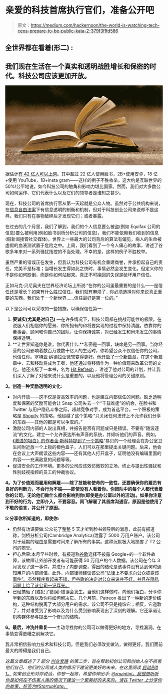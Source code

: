 # 亲爱的科技首席执行官们，准备公开吧

> 原文：<https://medium.com/hackernoon/the-world-is-watching-tech-ceos-prepare-to-be-public-kata-2-379f3fffd586>

## **全世界都在看着**(形二) **:**

## 我们现在生活在一个真实和透明战胜增长和保密的时代。科技公司应该更加开放。

![](img/981212856106a6fdff5c6e43b3098471.png)

据估计[有 42 亿人可以上网](https://www.internetworldstats.com/stats.htm)。其中超过 22 亿人使用脸书，2B+使用安卓，18 亿+使用 YouTube，1B+insta gram——这样的例子不胜枚举。这大约是互联世界的 50%!公平地说，如今科技公司的触角和影响力堪比国家。然而，我们对大多数公司如何运作、它们代表什么以及它们的领导者是谁知之甚少。

现在，科技公司的首席执行官从第一天起就是公众人物。虽然对于公共机构来说，在[信息自由法案](https://www.eff.org/issues/transparency/history-of-foia)下有信息透明的制衡和机制，但对于科技创业公司来说却不是这样。我们只有在事物破碎后才发现它们；或者暴露。

在过去的几个月里，我们了解到，我们的个人信息要么被盗(例如 Equifax 公司的信息)要么被利用(例如脸书剑桥分析公司的信息)，我们不能依赖我们收到的信息(假新闻接管社交媒体)，世界上一些最大的公司背后的算法有偏见，病人的生命被虚假的血液测试置于危险之中。上周，我们看到了一个令人痛心的故事，讲述了谷歌多年来对一系列骚扰指控的不当处理。不幸的是，这样的例子不胜枚举。

虽然严重的错误正在发生，但我认为科技公司有机会重建商誉，并承担起自己的责任。完美不是标准；当增长发生得如此之快时，事情必然会发生变化。但定义你的不是你如何跌倒，而是你如何站起来。真正不可挽回的失误是破坏用户信任。

正如马克·贝尼奥夫在世界经济论坛上所说:“在你的公司里最重要的是什么——是信任还是增长？如果有什么胜过信任，我们就有麻烦了…你必须选择对你来说真正重要的东西。我们处于一个新世界……信任最好是第一位的。”

以下是公司可以采取的一些措施，以确保信任第一:

1.  **要诚实(尤其是对自己)** —在许多情况下，科技公司都在挑战可能性的极限。在说服人们相信你的愿景、你所拥有的和将要实现的过程中保持清醒。依靠你的董事会、顾问和你自己的团队，让你保持诚实，对已经发生和尚未发生的事情保持透明。
2.  **让世界知道你是谁，你代表什么:**私密是一回事，缺席是另一回事。当你经营的公司影响着数百万或数十亿人的生活时，你希望公众不仅信任你的公司，也信任你。塞特亚·纳德拉让微软变得更好。他[开启了一个新篇章](https://www.cnbc.com/2018/07/17/how-microsoft-has-evolved-under-satya-nadella.html)，在这个新篇章中，云和移动将成为王者，他还通过将移情作为一种价值观来改革公司的文化。他还出版了一本书，名为 [Hit Refresh](https://www.amazon.com/dp/B01HOT5SQA?_encoding=UTF8&isInIframe=1&n=133140011&ref_=dp_proddesc_0&s=digital-text&showDetailProductDesc=1#iframe-wrapper) ，讲述了他对公司的计划，并让我们深入了解了对他来说什么是重要的，以及他将管理公司的关键原则。

**3。创造一种奖励透明的文化:**

*   对内开放——这不仅是提高效率的问题，也是建立内部信任的问题。缺乏透明度和保密的奖励可能会让 Snap 公司失去一个“千载难逢”的机会，在脸书和 Twitter 与用户隐私斗争之际，超越竞争对手，成为首选平台。一个积极的策略是 [Shopify](http://wayswework.io/interviews/konval-matin-director-of-culture-at-shopify) 的策略，他超越了这个策略:“只关闭任何法律上不允许我们分享的东西——其他的都是可以争取的。”
*   激励公司内部的人说出真相，并报告是否有问题或只是错误。不要有“随波逐流”的文化。建立一个允许表达所有声音的系统，并倾听他们的声音。例如，[《激进的坦白》的作者金·斯科特提到了一个策略](https://www.washingtonpost.com/news/on-leadership/wp/2018/02/22/a-lesson-from-ge-the-power-of-telling-hard-truths-and-the-peril-of-avoiding-them/?noredirect=on&utm_term=.17253d44cccd)“易贝的一个经理会在办公室卫生间附近放一个上锁的橙色盒子，人们可以在那里提出关键问题。后来，他会在会议上大声朗读这些内容——还有其他人打开盒子，证明他没有编辑里面的内容——充满敌意的问题等等。
*   促进安全的工作环境。更多的公司应该效仿微软的立场，终止与提出性骚扰和性别歧视指控的员工的仲裁协议。

**4。为了价值观而雇用和解雇——除了技能和使命的一致性，还要确保你的雇员有良好的判断力，不会行为不端——即使没有人看着你。你团队中的每个人都代表着你的公司，无论他们做什么都会影响到你(即使是办公室以外的活动)。如果你注意到不好的行为，立即介入，不要容忍。网飞解雇了其首席沟通官，原因是他使用了不敬的语言，并公开了原因。**

**5:分享你所知道的，即使你:**

*   仍然有功课要做:公众花了整整 5 天才听到脸书领导层的消息，此前有报道称，剑桥分析公司(Cambridge Analytica)泄露了 5000 万用户账户。该公司对于延期的理由是需要时间来了解所有的事实。这种沉默极大地损害了 T2 公司的商誉。
*   担心后果:本月早些时候，有报道称[谷歌](https://www.wsj.com/articles/google-exposed-user-data-feared-repercussions-of-disclosing-to-public-1539017194)选择不披露 Google+的一个软件故障，该故障让外部开发者有可能获得 50 万用户的个人数据。该公司在今年 3 月发现了这一事件，并进行了内部调查，得出的结论是该事件没有达到何时通知用户的内部阈值。此外，内部律师建议该公司[“法律上不要求向公众披露该事件”。虽然程序看起来不错，但谷歌的决定对公众来说并不好，并且在隐私问题上给了该公司一记耳光。](https://www.wsj.com/articles/google-exposed-user-data-feared-repercussions-of-disclosing-to-public-1539017194)
*   已经搞砸了(或犯了错误):错误会发生。当他们这样做时，向他们坦白，分享你学到的东西以及你将如何解决它。几个月前，Patreon 推出了一种新的定价结构，这种结构脱离了大部分用户的需求。该公司不只是掩饰它；相反，它道歉了，并对谁受到了影响以及为什么受到影响表现出了深刻的理解。它还承诺让机构群体参与提出一个修订的结构。

**6。最后，冲洗并重复**——主动寻找你的公司可以做得更好的地方，寻找漏洞。在事情变得更糟之前解决它。

我非常相信影响力技术和科技公司。但是我们必须改变做法，做得更好。我们面前最大的障碍是我们自己。

*这篇文章概述了 7 部分* [*创业套路*](/lux-capital/startupkata-d462bbd2d95a) *的第二步，旨在帮助初创公司和创始人在不损害他们自己、他们的公司或人类的情况下建设更美好的未来。在这里阅读* [*启动形# 1*](/@renata.quintini/growth-at-all-costs-its-gonna-cost-you-821eb79c7f2f)*[*。*](/lux-capital/startupkata-d462bbd2d95a) *如果创业形对你说话，你想一起练，希望你伸出手:* [*@rquintini。我很想听听你是如何在不伤害人类的情况下建设一个更美好的未来的。请在 Twitter 上分享你的故事，标签为#StartupKata。*](https://twitter.com/rquintini)*